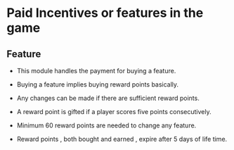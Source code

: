 # Paid Incentives or features in the game

## Feature

* This module handles the payment for buying a feature.
 
* Buying a feature implies buying reward points basically.
  
* Any changes can be made if there are sufficient reward points.
  
* A reward point is gifted if a player scores five points consecutively.
  
* Minimum 60 reward points are needed to change any feature.
  
* Reward points , both bought and earned , expire after 5 days of life time. 
